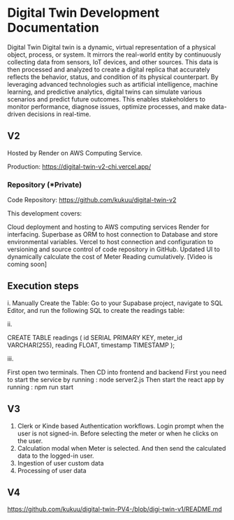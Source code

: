 # Digital Twin Development Documentation

Digital Twin
Digital twin is a dynamic, virtual representation of a physical object, process, or system. It mirrors the real-world entity by continuously collecting data from sensors, IoT devices, and other sources. This data is then processed and analyzed to create a digital replica that accurately reflects the behavior, status, and condition of its physical counterpart. By leveraging advanced technologies such as artificial intelligence, machine learning, and predictive analytics, digital twins can simulate various scenarios and predict future outcomes. This enables stakeholders to monitor performance, diagnose issues, optimize processes, and make data-driven decisions in real-time.  

## V2
Hosted by Render on AWS Computing Service.

Production: https://digital-twin-v2-chi.vercel.app/

### Repository (*Private) 
 
Code Repository: https://github.com/kukuu/digital-twin-v2

This development covers:

Cloud deployment and hosting to AWS computing services Render for interfacing.
Superbase as ORM to host connection to Database and store environmental variables.
Vercel to host connection and configuration to versioning and source control of code repository in GitHub.
Updated UI to dynamically calculate the cost of Meter Reading cumulatively.
[Video is coming soon]

## Execution steps

i. Manually Create the Table: Go to your Supabase project, navigate to SQL Editor, and run the following SQL to create the readings table:

ii. 

CREATE TABLE readings (
  id SERIAL PRIMARY KEY,
  meter_id VARCHAR(255),
  reading FLOAT,
  timestamp TIMESTAMP
);

iii.

First open two terminals. Then CD into frontend and backend First you need to start the service by running : node server2.js Then start the react app by running : npm run start

## V3

1. Clerk or Kinde based Authentication workflows. Login prompt when the user is not signed-in. Before selecting the meter or when he clicks on the user.
2. Calculation modal when Meter is selected. And then send the calculated data to the logged-in user.
3. Ingestion of user custom data
4. Processing of user data

## V4
https://github.com/kukuu/digital-twin-PV4-/blob/digi-twin-v1/README.md
  

